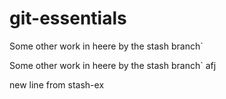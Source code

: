 # git-essentials

Some other work in heere by the stash branch`

Some other work in heere by the stash branch` afj


new line from stash-ex
